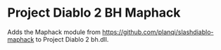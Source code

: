 # Project Diablo 2 BH Maphack

Adds the Maphack module from https://github.com/planqi/slashdiablo-maphack to Project Diablo 2 bh.dll.
